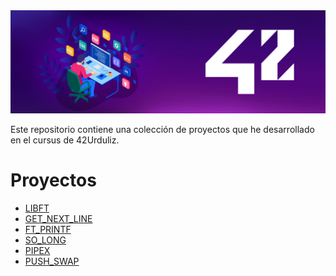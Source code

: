 
<img width="1215" alt="Screen_Shot" src="https://github.com/Jcamil097/42course/blob/main/header_002_.png">

<p>
Este repositorio contiene una colección de proyectos que he desarrollado en el cursus de 42Urduliz.
</p>

<h1>Proyectos</h1>

<ul>
  <li><a href="https://github.com/Jcamil097/42course/tree/main/libft">LIBFT</a></li>
  <li><a href="https://github.com/Jcamil097/42course/tree/main/get_next_line"> GET_NEXT_LINE</a></li>
  <li><a href="https://github.com/Jcamil097/42course/tree/main/ft_printf">FT_PRINTF</a></li>
  <li><a href="https://github.com/Jcamil097/42course/tree/main/soLong">SO_LONG</a></li>
  <li><a href="https://github.com/Jcamil097/42course/tree/main/pipex">PIPEX</a></li>
  <li><a href="https://github.com/Jcamil097/42course/tree/main/push_swap">PUSH_SWAP</a></li>
</ul>

